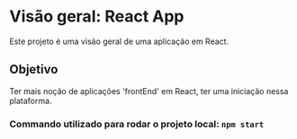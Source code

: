 # Visão geral: React App

Este projeto é uma visão geral de uma aplicação em React.

## Objetivo

Ter mais noção de aplicações 'frontEnd' em React, ter uma iniciação nessa plataforma.

### Commando utilizado para rodar o projeto local: `npm start`